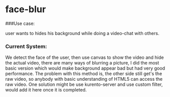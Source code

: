 face-blur
=========

###Use case: 

user wants to hides his background while doing a video-chat with others.

### Current System:

We detect the face of the user, then use canvas to show the video and hide the actual video, there are many ways of blurring a picture, I did the most basic version which would make background appear bad but had very good performance. The problem with this method is, the other side still get's the raw video, so anybody with basic understanding of HTML5 can access the raw video. One solution might be use kurento-server and use custom filter, would add it here once it is completed.
